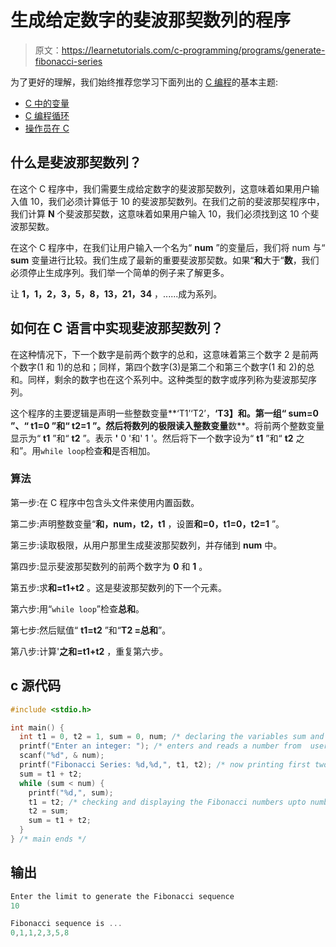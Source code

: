 # 生成给定数字的斐波那契数列的程序

> 原文：<https://learnetutorials.com/c-programming/programs/generate-fibonacci-series>

为了更好的理解，我们始终推荐您学习下面列出的 [C 编程](../ "C programming")的基本主题:

*   [C 中的变量](../../c-programming/variables)
*   [C 编程循环](../../c-programming/loops "C programming loops")
*   [操作员在 C](../../c-programming/operators)

## 什么是斐波那契数列？

在这个 C 程序中，我们需要生成给定数字的斐波那契数列，这意味着如果用户输入值 10，我们必须计算低于 10 的斐波那契数列。在我们之前的斐波那契程序中，我们计算 **N** 个斐波那契数，这意味着如果用户输入 10，我们必须找到这 10 个斐波那契数。

在这个 C 程序中，在我们让用户输入一个名为“ **num** ”的变量后，我们将 num 与“ **sum** 变量进行比较。我们生成了最新的重要斐波那契数。如果“**和**大于“**数**，我们必须停止生成序列。我们举一个简单的例子来了解更多。

让 **1，1，2，3，5，8，13，21，34** ，......成为系列。

## 如何在 C 语言中实现斐波那契数列？

在这种情况下，下一个数字是前两个数字的总和，这意味着第三个数字 2 是前两个数字(1 和 1)的总和；同样，第四个数字(3)是第二个和第三个数字(1 和 2)的总和。同样，剩余的数字也在这个系列中。这种类型的数字或序列称为斐波那契序列。

这个程序的主要逻辑是声明一些整数变量**‘T1’‘T2’，**‘T3】和。第一组“ **sum=0** ”、“ **t1=0** ”和“ **t2=1** ”。然后将数列的极限读入整数变量**数**。将前两个整数变量显示为“ **t1** ”和“ **t2** ”。表示 **'** 0 '和' 1 '。然后将下一个数字设为“ **t1** ”和“ **t2** 之和”。用`while loop`检查**和**是否相加。

### 算法

第一步:在 C 程序中包含头文件来使用内置函数。

第二步:声明整数变量“**和，num，t2，t1** ，设置**和=0，t1=0，t2=1** ”。

第三步:读取极限，从用户那里生成斐波那契数列，并存储到 **num** 中。

第四步:显示斐波那契数列的前两个数字为 **0** 和 **1** 。

第五步:求**和=t1+t2** 。这是斐波那契数列的下一个元素。

第六步:用“`while loop`”检查**总和**。

第七步:然后赋值“ **t1=t2** ”和“**T2 =总和**”。

第八步:计算'**之和=t1+t2** ，重复第六步。

## c 源代码

```c
#include <stdio.h>

int main() {
  int t1 = 0, t2 = 1, sum = 0, num; /* declaring the variables sum and num */
  printf("Enter an integer: "); /* enters and reads a number from  user */
  scanf("%d", & num);
  printf("Fibonacci Series: %d,%d,", t1, t2); /* now printing first two numbers in Fibonacci series */
  sum = t1 + t2;
  while (sum < num) {
    printf("%d,", sum);
    t1 = t2; /* checking and displaying the Fibonacci numbers upto number user inputs */
    t2 = sum;
    sum = t1 + t2;
  }
} /* main ends */

```

## 输出

```c
Enter the limit to generate the Fibonacci sequence
10

Fibonacci sequence is ...
0,1,1,2,3,5,8 
```